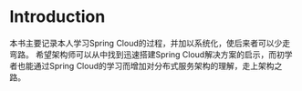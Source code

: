 # Introduction
  本书主要记录本人学习Spring Cloud的过程，并加以系统化，使后来者可以少走弯路。
  希望架构师可以从中找到迅速搭建Spring Cloud解决方案的启示，而初学者也能通过Spring Cloud的学习而增加对分布式服务架构的理解，走上架构之路。